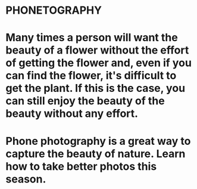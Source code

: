 # PHONETOGRAPHY
# Many times a person will want the beauty of a flower without the effort of getting the flower and, even if you can find the flower, it's difficult to get the plant. If this is the case, you can still enjoy the beauty of the beauty without any effort.
# Phone photography is a great way to capture the beauty of nature. Learn how to take better photos this season.
